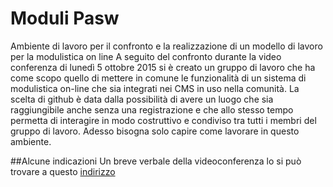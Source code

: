 # Moduli Pasw
Ambiente di lavoro per il confronto e la realizzazione di un modello di lavoro per la modulistica on line
A seguito del confronto durante la video conferenza di lunedì 5 ottobre 2015 si è creato un gruppo di lavoro che ha come scopo quello di mettere in comune le funzionalità di un sistema di modulistica on-line che sia integrati nei CMS in uso nella comunità.
La scelta di github è data dalla possibilità di avere un luogo che sia raggiungibile anche senza una registrazione e che allo stesso tempo permetta di interagire in modo costruttivo e condiviso tra tutti i membri del gruppo di lavoro.
Adesso bisogna solo capire come lavorare in questo ambiente.

##Alcune indicazioni
Un breve verbale della videoconferenza lo si può trovare a questo <a href="http://piratepad.net/pasw-moduli">indirizzo</a>
